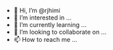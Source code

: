 - 👋 Hi, I’m @rjhimi
- 👀 I’m interested in ...
- 🌱 I’m currently learning ...
- 💞️ I’m looking to collaborate on ...
- 📫 How to reach me ...

<!---
rjhimi/rjhimi is a ✨ special ✨ repository because its `README.md` (this file) appears on your GitHub profile.
You can click the Preview link to take a look at your changes.
--->
